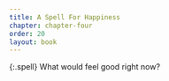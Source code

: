 ```yaml
---
title: A Spell For Happiness
chapter: chapter-four
order: 20
layout: book
---
```

{:.spell}
What would feel good right now?
